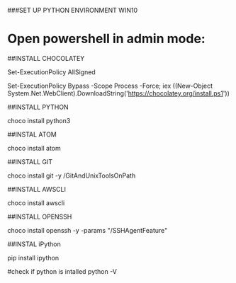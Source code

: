 ###SET UP PYTHON ENVIRONMENT WIN10

# Open powershell in admin mode:

##INSTALL CHOCOLATEY


Set-ExecutionPolicy AllSigned

Set-ExecutionPolicy Bypass -Scope Process -Force; iex ((New-Object System.Net.WebClient).DownloadString('https://chocolatey.org/install.ps1'))


##INSTALL PYTHON

choco install python3

##INSTAL ATOM

choco install atom

##INSTALL GIT

choco install git -y /GitAndUnixToolsOnPath

##INSTALL AWSCLI

choco install awscli

##INSTALL OPENSSH

choco install openssh -y -params "/SSHAgentFeature"

##INSTAL iPython

pip install ipython

#check if python is intalled
python -V